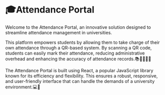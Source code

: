 # 🎓Attendance Portal

Welcome to the Attendance Portal, an innovative solution designed to streamline attendance management in universities.

This platform empowers students by allowing them to take charge of their own attendance through a QR-based system.
By scanning a QR code, students can easily mark their attendance, reducing administrative overhead
and enhancing the accuracy of attendance records.📚👩‍🎓👨‍🎓

The Attendance Portal is built using React, a popular JavaScript library known for its efficiency and flexibility.
This ensures a robust, responsive, and user-friendly interface that can handle the demands of a university environment.💻🚀
